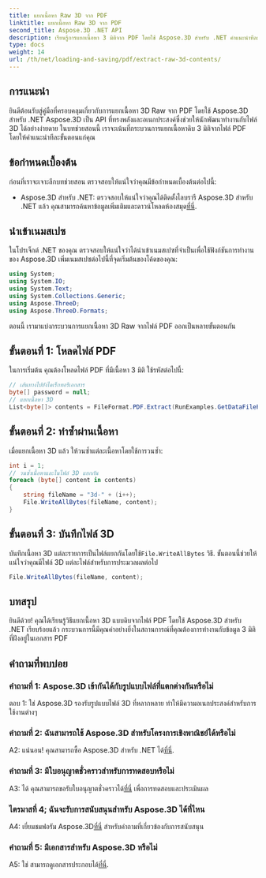 ```yaml
---
title: แยกเนื้อหา Raw 3D จาก PDF
linktitle: แยกเนื้อหา Raw 3D จาก PDF
second_title: Aspose.3D .NET API
description: เรียนรู้การแยกเนื้อหา 3 มิติจาก PDF โดยใช้ Aspose.3D สำหรับ .NET คำแนะนำทีละขั้นตอนพร้อมตัวอย่างโค้ด
type: docs
weight: 14
url: /th/net/loading-and-saving/pdf/extract-raw-3d-contents/
---
```

## การแนะนำ

ยินดีต้อนรับสู่คู่มือที่ครอบคลุมเกี่ยวกับการแยกเนื้อหา 3D Raw จาก PDF โดยใช้ Aspose.3D สำหรับ .NET Aspose.3D เป็น API ที่ทรงพลังและอเนกประสงค์ซึ่งช่วยให้นักพัฒนาทำงานกับไฟล์ 3D ได้อย่างง่ายดาย ในบทช่วยสอนนี้ เราจะเน้นที่กระบวนการแยกเนื้อหาดิบ 3 มิติจากไฟล์ PDF โดยให้คำแนะนำทีละขั้นตอนแก่คุณ

## ข้อกำหนดเบื้องต้น

ก่อนที่เราจะเจาะลึกบทช่วยสอน ตรวจสอบให้แน่ใจว่าคุณมีข้อกำหนดเบื้องต้นต่อไปนี้:

-  Aspose.3D สำหรับ .NET: ตรวจสอบให้แน่ใจว่าคุณได้ติดตั้งไลบรารี Aspose.3D สำหรับ .NET แล้ว คุณสามารถค้นหาข้อมูลเพิ่มเติมและดาวน์โหลดห้องสมุด[ที่นี่](https://releases.aspose.com/3d/net/).

## นำเข้าเนมสเปซ

ในโปรเจ็กต์ .NET ของคุณ ตรวจสอบให้แน่ใจว่าได้นำเข้าเนมสเปซที่จำเป็นเพื่อใช้ฟังก์ชันการทำงานของ Aspose.3D เพิ่มเนมสเปซต่อไปนี้ที่จุดเริ่มต้นของโค้ดของคุณ:

```csharp
using System;
using System.IO;
using System.Text;
using System.Collections.Generic;
using Aspose.ThreeD;
using Aspose.ThreeD.Formats;
```

ตอนนี้ เรามาแบ่งกระบวนการแยกเนื้อหา 3D Raw จากไฟล์ PDF ออกเป็นหลายขั้นตอนกัน

## ขั้นตอนที่ 1: โหลดไฟล์ PDF

ในการเริ่มต้น คุณต้องโหลดไฟล์ PDF ที่มีเนื้อหา 3 มิติ ใช้รหัสต่อไปนี้:

```csharp
// เส้นทางไปยังไดเร็กทอรีเอกสาร
byte[] password = null;
// แยกเนื้อหา 3D
List<byte[]> contents = FileFormat.PDF.Extract(RunExamples.GetDataFilePath("House_Design.pdf"), password);
```

## ขั้นตอนที่ 2: ทำซ้ำผ่านเนื้อหา

เมื่อแยกเนื้อหา 3D แล้ว ให้วนซ้ำแต่ละเนื้อหาโดยใช้การวนซ้ำ:

```csharp
int i = 1;
// วนซ้ำเนื้อหาและในไฟล์ 3D แยกกัน
foreach (byte[] content in contents)
{
    string fileName = "3d-" + (i++);
    File.WriteAllBytes(fileName, content);
}
```

## ขั้นตอนที่ 3: บันทึกไฟล์ 3D

 บันทึกเนื้อหา 3D แต่ละรายการเป็นไฟล์แยกกันโดยใช้`File.WriteAllBytes` วิธี. ขั้นตอนนี้ช่วยให้แน่ใจว่าคุณมีไฟล์ 3D แต่ละไฟล์สำหรับการประมวลผลต่อไป

```csharp
File.WriteAllBytes(fileName, content);
```

## บทสรุป

ยินดีด้วย! คุณได้เรียนรู้วิธีแยกเนื้อหา 3D แบบดิบจากไฟล์ PDF โดยใช้ Aspose.3D สำหรับ .NET เรียบร้อยแล้ว กระบวนการนี้มีคุณค่าอย่างยิ่งในสถานการณ์ที่คุณต้องการทำงานกับข้อมูล 3 มิติที่ฝังอยู่ในเอกสาร PDF

## คำถามที่พบบ่อย

### คำถามที่ 1: Aspose.3D เข้ากันได้กับรูปแบบไฟล์ที่แตกต่างกันหรือไม่

ตอบ 1: ใช่ Aspose.3D รองรับรูปแบบไฟล์ 3D ที่หลากหลาย ทำให้มีความอเนกประสงค์สำหรับการใช้งานต่างๆ

### คำถามที่ 2: ฉันสามารถใช้ Aspose.3D สำหรับโครงการเชิงพาณิชย์ได้หรือไม่

 A2: แน่นอน! คุณสามารถซื้อ Aspose.3D สำหรับ .NET ได้[ที่นี่](https://purchase.aspose.com/buy).

### คำถามที่ 3: มีใบอนุญาตชั่วคราวสำหรับการทดสอบหรือไม่

 A3: ได้ คุณสามารถขอรับใบอนุญาตชั่วคราวได้[ที่นี่](https://purchase.aspose.com/temporary-license/) เพื่อการทดสอบและประเมินผล

### ไตรมาสที่ 4; ฉันจะรับการสนับสนุนสำหรับ Aspose.3D ได้ที่ไหน

 A4: เยี่ยมชมฟอรัม Aspose.3D[ที่นี่](https://forum.aspose.com/c/3d/18) สำหรับคำถามที่เกี่ยวข้องกับการสนับสนุน

### คำถามที่ 5: มีเอกสารสำหรับ Aspose.3D หรือไม่

 A5: ใช่ สามารถดูเอกสารประกอบได้[ที่นี่](https://reference.aspose.com/3d/net/).